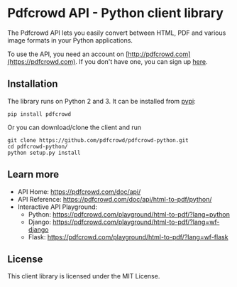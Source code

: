 # Pdfcrowd API - Python client library

The Pdfcrowd API lets you easily convert between HTML, PDF and various image
formats in your Python applications.

To use the API, you need an account on
[http://pdfcrowd.com](https://pdfcrowd.com). If you don't have one, you
can sign up [here](https://pdfcrowd.com/pricing/api/).

## Installation

The library runs on Python 2 and 3. It can be installed from
[pypi](http://pypi.python.org/pypi/pdfcrowd/):

    pip install pdfcrowd

Or you can download/clone the client and run

    git clone https://github.com/pdfcrowd/pdfcrowd-python.git
    cd pdfcrowd-python/
    python setup.py install

## Learn more

* API Home:  <https://pdfcrowd.com/doc/api/>
* API Reference:  <https://pdfcrowd.com/doc/api/html-to-pdf/python/>
* Interactive API Playground:
  * Python: <https://pdfcrowd.com/playground/html-to-pdf/?lang=python>
  * Django: <https://pdfcrowd.com/playground/html-to-pdf/?lang=wf-django>
  * Flask: <https://pdfcrowd.com/playground/html-to-pdf/?lang=wf-flask>

## License

This client library is licensed under the MIT License.
